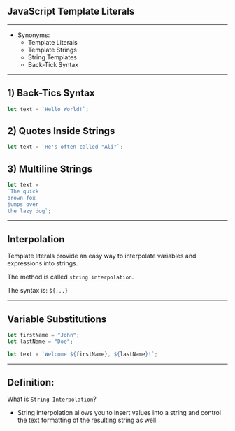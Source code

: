 ## JavaScript Template Literals

- - - - - 
- Synonyms:
    - Template Literals
    - Template Strings
    - String Templates
    - Back-Tick Syntax
- - - - - 

## 1) Back-Tics Syntax
```js
let text = `Hello World!`;

```

## 2) Quotes Inside Strings
```js
let text = `He's often called "Ali"`;

```

## 3) Multiline Strings
```js
let text =
`The quick
brown fox
jumps over
the lazy dog`;
```
- - - - - 
## Interpolation

Template literals provide an easy way to interpolate variables and expressions into strings.

The method is called `string interpolation`.

The syntax is: `${...}`
- - - - -

## Variable Substitutions
```js
let firstName = "John";
let lastName = "Doe";

let text = `Welcome ${firstName}, ${lastName}!`;
```

- - - - - 

## Definition:
What is `String Interpolation`?
- String interpolation allows you to insert values into a string and control the text formatting of the resulting string as well.
